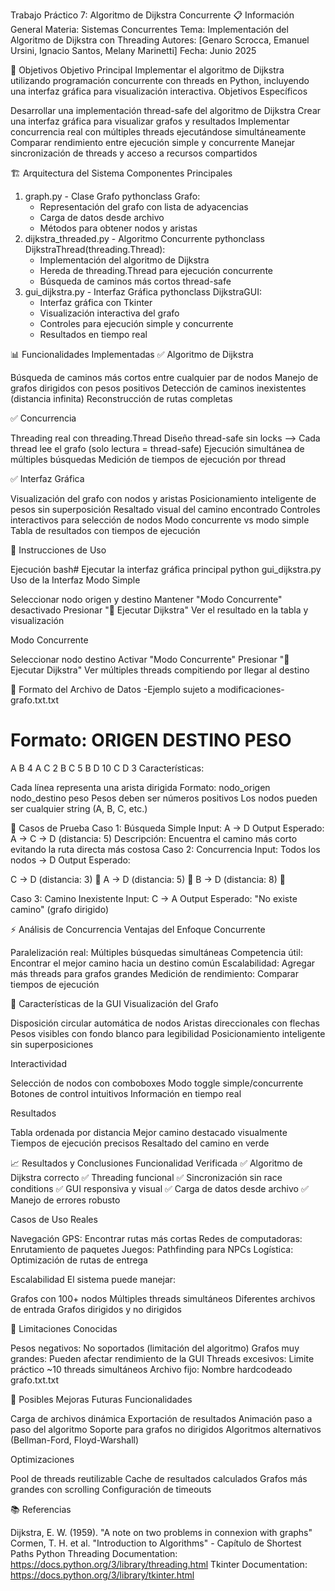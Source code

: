Trabajo Práctico 7: Algoritmo de Dijkstra Concurrente
📋 Información General
Materia: Sistemas Concurrentes
Tema: Implementación del Algoritmo de Dijkstra con Threading
Autores: [Genaro Scrocca, Emanuel Ursini, Ignacio Santos, Melany Marinetti]
Fecha: Junio 2025

🎯 Objetivos
Objetivo Principal
Implementar el algoritmo de Dijkstra utilizando programación concurrente con threads en Python, incluyendo una interfaz gráfica para visualización interactiva.
Objetivos Específicos

Desarrollar una implementación thread-safe del algoritmo de Dijkstra
Crear una interfaz gráfica para visualizar grafos y resultados
Implementar concurrencia real con múltiples threads ejecutándose simultáneamente
Comparar rendimiento entre ejecución simple y concurrente
Manejar sincronización de threads y acceso a recursos compartidos


🏗️ Arquitectura del Sistema
Componentes Principales
1. graph.py - Clase Grafo
pythonclass Grafo:
    - Representación del grafo con lista de adyacencias
    - Carga de datos desde archivo
    - Métodos para obtener nodos y aristas
2. dijkstra_threaded.py - Algoritmo Concurrente
pythonclass DijkstraThread(threading.Thread):
    - Implementación del algoritmo de Dijkstra
    - Hereda de threading.Thread para ejecución concurrente
    - Búsqueda de caminos más cortos thread-safe
3. gui_dijkstra.py - Interfaz Gráfica
pythonclass DijkstraGUI:
    - Interfaz gráfica con Tkinter
    - Visualización interactiva del grafo
    - Controles para ejecución simple y concurrente
    - Resultados en tiempo real

📊 Funcionalidades Implementadas
✅ Algoritmo de Dijkstra

Búsqueda de caminos más cortos entre cualquier par de nodos
Manejo de grafos dirigidos con pesos positivos
Detección de caminos inexistentes (distancia infinita)
Reconstrucción de rutas completas

✅ Concurrencia

Threading real con threading.Thread
Diseño thread-safe sin locks --> Cada thread lee el grafo (solo lectura = thread-safe)
Ejecución simultánea de múltiples búsquedas
Medición de tiempos de ejecución por thread

✅ Interfaz Gráfica

Visualización del grafo con nodos y aristas
Posicionamiento inteligente de pesos sin superposición
Resaltado visual del camino encontrado
Controles interactivos para selección de nodos
Modo concurrente vs modo simple
Tabla de resultados con tiempos de ejecución


🚀 Instrucciones de Uso

Ejecución
bash# Ejecutar la interfaz gráfica principal
python gui_dijkstra.py
Uso de la Interfaz
Modo Simple

Seleccionar nodo origen y destino
Mantener "Modo Concurrente" desactivado
Presionar "🚀 Ejecutar Dijkstra"
Ver el resultado en la tabla y visualización

Modo Concurrente

Seleccionar nodo destino
Activar "Modo Concurrente"
Presionar "🚀 Ejecutar Dijkstra"
Ver múltiples threads compitiendo por llegar al destino


📁 Formato del Archivo de Datos -Ejemplo sujeto a modificaciones-
grafo.txt.txt
# Formato: ORIGEN DESTINO PESO
A B 4
A C 2
B C 5
B D 10
C D 3
Características:

Cada línea representa una arista dirigida
Formato: nodo_origen nodo_destino peso
Pesos deben ser números positivos
Los nodos pueden ser cualquier string (A, B, C, etc.)


🧪 Casos de Prueba
Caso 1: Búsqueda Simple
Input: A → D
Output Esperado: A → C → D (distancia: 5)
Descripción: Encuentra el camino más corto evitando la ruta directa más costosa
Caso 2: Concurrencia
Input: Todos los nodos → D
Output Esperado:

C → D (distancia: 3) 🥇
A → D (distancia: 5) 🥈
B → D (distancia: 8) 🥉

Caso 3: Camino Inexistente
Input: C → A
Output Esperado: "No existe camino" (grafo dirigido)

⚡ Análisis de Concurrencia
Ventajas del Enfoque Concurrente

Paralelización real: Múltiples búsquedas simultáneas
Competencia útil: Encontrar el mejor camino hacia un destino común
Escalabilidad: Agregar más threads para grafos grandes
Medición de rendimiento: Comparar tiempos de ejecución


🎨 Características de la GUI
Visualización del Grafo

Disposición circular automática de nodos
Aristas direccionales con flechas
Pesos visibles con fondo blanco para legibilidad
Posicionamiento inteligente sin superposiciones

Interactividad

Selección de nodos con comboboxes
Modo toggle simple/concurrente
Botones de control intuitivos
Información en tiempo real

Resultados

Tabla ordenada por distancia
Mejor camino destacado visualmente
Tiempos de ejecución precisos
Resaltado del camino en verde


📈 Resultados y Conclusiones
Funcionalidad Verificada
✅ Algoritmo de Dijkstra correcto
✅ Threading funcional
✅ Sincronización sin race conditions
✅ GUI responsiva y visual
✅ Carga de datos desde archivo
✅ Manejo de errores robusto


Casos de Uso Reales

Navegación GPS: Encontrar rutas más cortas
Redes de computadoras: Enrutamiento de paquetes
Juegos: Pathfinding para NPCs
Logística: Optimización de rutas de entrega

Escalabilidad
El sistema puede manejar:

Grafos con 100+ nodos
Múltiples threads simultáneos
Diferentes archivos de entrada
Grafos dirigidos y no dirigidos


🐛 Limitaciones Conocidas

Pesos negativos: No soportados (limitación del algoritmo)
Grafos muy grandes: Pueden afectar rendimiento de la GUI
Threads excesivos: Limite práctico ~10 threads simultáneos
Archivo fijo: Nombre hardcodeado grafo.txt.txt


🔮 Posibles Mejoras Futuras
Funcionalidades

 Carga de archivos dinámica
 Exportación de resultados
 Animación paso a paso del algoritmo
 Soporte para grafos no dirigidos
 Algoritmos alternativos (Bellman-Ford, Floyd-Warshall)

Optimizaciones

 Pool de threads reutilizable
 Cache de resultados calculados
 Grafos más grandes con scrolling
 Configuración de timeouts


📚 Referencias

Dijkstra, E. W. (1959). "A note on two problems in connexion with graphs"
Cormen, T. H. et al. "Introduction to Algorithms" - Capítulo de Shortest Paths
Python Threading Documentation: https://docs.python.org/3/library/threading.html
Tkinter Documentation: https://docs.python.org/3/library/tkinter.html

